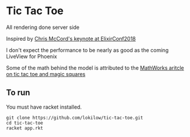 # Tic Tac Toe

All rendering done server side

Inspired by [Chris McCord's keynote at
ElixirConf2018](https://www.youtube.com/watch?v=Z2DU0qLfPIY)

I don't expect the performance to be nearly as good as the coming LiveView for Phoenix

Some of the math behind the model is attributed to the [MathWorks aritcle on tic tac toe
and magic
squares](https://www.mathworks.com/content/dam/mathworks/mathworks-dot-com/moler/exm/chapters/tictactoe.pdf)

## To run
You must have racket installed.

```
git clone https://github.com/lokilow/tic-tac-toe.git
cd tic-tac-toe 
racket app.rkt
```
